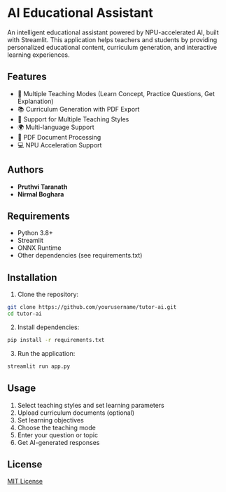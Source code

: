 # AI Educational Assistant

An intelligent educational assistant powered by NPU-accelerated AI, built with Streamlit. This application helps teachers and students by providing personalized educational content, curriculum generation, and interactive learning experiences.

## Features

- 🎯 Multiple Teaching Modes (Learn Concept, Practice Questions, Get Explanation)
- 📚 Curriculum Generation with PDF Export
- 🎨 Support for Multiple Teaching Styles
- 🌍 Multi-language Support
- 📑 PDF Document Processing
- 💻 NPU Acceleration Support

## Authors
- **Pruthvi Taranath**
- **Nirmal Boghara**

## Requirements

- Python 3.8+
- Streamlit
- ONNX Runtime
- Other dependencies (see requirements.txt)

## Installation

1. Clone the repository:

```bash
git clone https://github.com/yourusername/tutor-ai.git
cd tutor-ai
```

2. Install dependencies:

```bash
pip install -r requirements.txt
```

3. Run the application:

```bash
streamlit run app.py
```

## Usage

1. Select teaching styles and set learning parameters
2. Upload curriculum documents (optional)
3. Set learning objectives
4. Choose the teaching mode
5. Enter your question or topic
6. Get AI-generated responses

## License

[MIT License](LICENSE)

